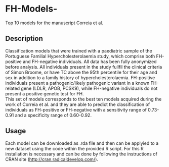 # FH-Models-
Top 10 models for the manuscript Correia et al.

## Description
Classification models that were trained with a paediatric sample of the Portuguese Familial Hypercholesterolaemia study, which comprise both FH-positive and FH-negative individuals. All data has been fully anonymized before analysis. All individuals present in the study fullfil the clinical criteria of Simon Broome, or have TC above the 95th percentile for their age and sex in addition to a family history of hypercholesterolaemia. FH-positive individuals present a pathogenic/likely pathogenic variant in a known FH-related gene (LDLR, APOB, PCSK9), while FH-negative individuals do not present a positive genetic test for FH.  
This set of models corresponds to the best ten models acquired during the work of Correia et al. and they are able to predict the classification of individuals as FH-positive or FH-negative with a sensitivity range of 0.73-0.91 and a specificity range of 0.60-0.92.

## Usage
Each model can be downloaded as .rda file and then can be applyied to a new dataset using the code within the provided R script. For this R installation is necessary and can be done by following the instructions of CRAN site (http://cran.radicaldevelop.com/).

